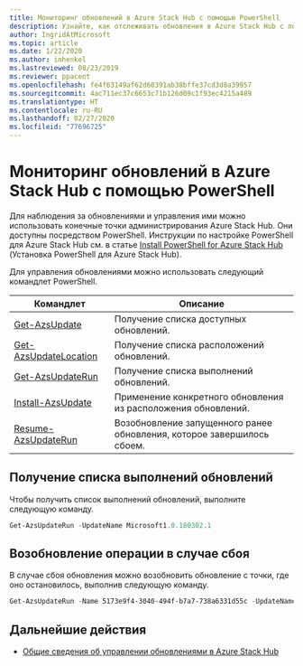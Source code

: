 ```yaml
---
title: Мониторинг обновлений в Azure Stack Hub с помощью PowerShell
description: Узнайте, как отслеживать обновления в Azure Stack Hub с помощью PowerShell.
author: IngridAtMicrosoft
ms.topic: article
ms.date: 1/22/2020
ms.author: inhenkel
ms.lastreviewed: 08/23/2019
ms.reviewer: ppacent
ms.openlocfilehash: fe4f63149af62d60391ab38bffe37cd3d8a39957
ms.sourcegitcommit: 4ac711ec37c6653c71b126d09c1f93ec4215a489
ms.translationtype: HT
ms.contentlocale: ru-RU
ms.lasthandoff: 02/27/2020
ms.locfileid: "77696725"
---
```

# <a name="monitor-updates-in-azure-stack-hub-using-powershell"></a>Мониторинг обновлений в Azure Stack Hub с помощью PowerShell

Для наблюдения за обновлениями и управления ими можно использовать конечные точки администрирования Azure Stack Hub. Они доступны посредством PowerShell. Инструкции по настройке PowerShell для Azure Stack Hub см. в статье [Install PowerShell for Azure Stack Hub](azure-stack-powershell-install.md) (Установка PowerShell для Azure Stack Hub).

Для управления обновлениями можно использовать следующий командлет PowerShell.

| Командлет | Описание |
|------------------------------------------------------|-------------|
| [Get-AzsUpdate](https://docs.microsoft.com/powershell/module/azs.update.admin/Get-AzsUpdate?view=azurestackps-1.8.0) | Получение списка доступных обновлений. |
| [Get-AzsUpdateLocation](https://docs.microsoft.com/powershell/module/azs.update.admin/Get-AzsUpdateLocation?view=azurestackps-1.8.0)| Получение списка расположений обновлений. |
| [Get-AzsUpdateRun](https://docs.microsoft.com/powershell/module/azs.update.admin/Get-AzsUpdateRun?view=azurestackps-1.8.0) | Получение списка выполнений обновлений.  |
| [Install-AzsUpdate](https://docs.microsoft.com/powershell/module/azs.update.admin/Install-AzsUpdate?view=azurestackps-1.8.0) | Применение конкретного обновления из расположения обновлений. |
| [Resume-AzsUpdateRun](https://docs.microsoft.com/powershell/module/azs.update.admin/Resume-AzsUpdateRun?view=azurestackps-1.8.0) | Возобновление запущенного ранее обновления, которое завершилось сбоем. |

## <a name="get-a-list-of-update-runs"></a>Получение списка выполнений обновлений

Чтобы получить список выполнений обновлений, выполните следующую команду.

```powershell
Get-AzsUpdateRun -UpdateName Microsoft1.0.180302.1
```

## <a name="resume-a-failed-update-operation"></a>Возобновление операции в случае сбоя

В случае сбоя обновления можно возобновить обновление с точки, где оно остановилось, выполнив следующую команду.

```powershell
Get-AzsUpdateRun -Name 5173e9f4-3040-494f-b7a7-738a6331d55c -UpdateName Microsoft1.0.180305.1 | Resume-AzsUpdateRun
```

## <a name="next-steps"></a>Дальнейшие действия

-   [Общие сведения об управлении обновлениями в Azure Stack Hub](https://docs.microsoft.com/azure-stack/operator/azure-stack-updates)

